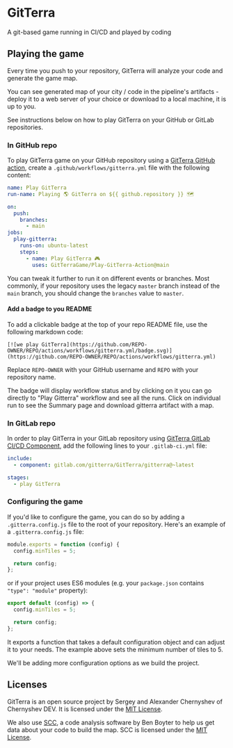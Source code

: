 # GitTerra

A git-based game running in CI/CD and played by coding

## Playing the game

Every time you push to your repository, GitTerra will analyze your code and generate the game map.

You can see generated map of your city / code in the pipeline's artifacts - deploy it to a web server of your choice or download to a local machine, it is up to you.

See instructions below on how to play GitTerra on your GitHub or GitLab repositories.

### In GitHub repo

To play GitTerra game on your GitHub repository using a [GitTerra GitHub action](https://github.com/marketplace/actions/play-gitterra), create a `.github/workflows/gitterra.yml` file with the following content:

```yaml
name: Play GitTerra
run-name: Playing 🌎 GitTerra on ${{ github.repository }} 🗺️

on:
  push:
    branches:
      - main
jobs:
  play-gitterra:
    runs-on: ubuntu-latest
    steps:
      - name: Play GitTerra 🎮
        uses: GitTerraGame/Play-GitTerra-Action@main
```

You can tweak it further to run it on different events or branches. Most commonly, if your repository uses the legacy `master` branch instead of the `main` branch, you should change the `branches` value to `master`.

#### Add a badge to you README

To add a clickable badge at the top of your repo README file, use the following markdown code:

```
[![we play GitTerra](https://github.com/REPO-OWNER/REPO/actions/workflows/gitterra.yml/badge.svg)](https://github.com/REPO-OWNER/REPO/actions/workflows/gitterra.yml)
```

Replace `REPO-OWNER` with your GitHub username and `REPO` with your repository name.

The badge will display workflow status and by clicking on it you can go directly to "Play Gitterra" workflow and see all the runs. Click on individual run to see the Summary page and download gitterra artifact with a map.

### In GitLab repo

In order to play GitTerra in your GitLab repository using [GitTerra GitLab CI/CD Component](https://gitlab.com/explore/catalog/gitterra/GitTerra), add the following lines to your `.gitlab-ci.yml` file:

```yaml
include:
  - component: gitlab.com/gitterra/GitTerra/gitterra@~latest

stages:
  - play GitTerra
```

### Configuring the game

If you'd like to configure the game, you can do so by adding a `.gitterra.config.js` file to the root of your repository. Here's an example of a `.gitterra.config.js` file:

```js
module.exports = function (config) {
  config.minTiles = 5;

  return config;
};
```

or if your project uses ES6 modules (e.g. your `package.json` contains `"type": "module"` property):

```js
export default (config) => {
  config.minTiles = 5;

  return config;
};
```

It exports a function that takes a default configuration object and can adjust it to your needs. The example above sets the minimum number of tiles to 5.

We'll be adding more configuration options as we build the project.

## Licenses

GitTerra is an open source project by Sergey and Alexander Chernyshev of Chernyshev DEV. It is licensed under the [MIT License](LICENSE.md).

We also use [SCC](https://github.com/boyter/scc), a code analysis software by Ben Boyter to help us get data about your code to build the map. SCC is licensed under the [MIT License](LICENSE.scc.md).

